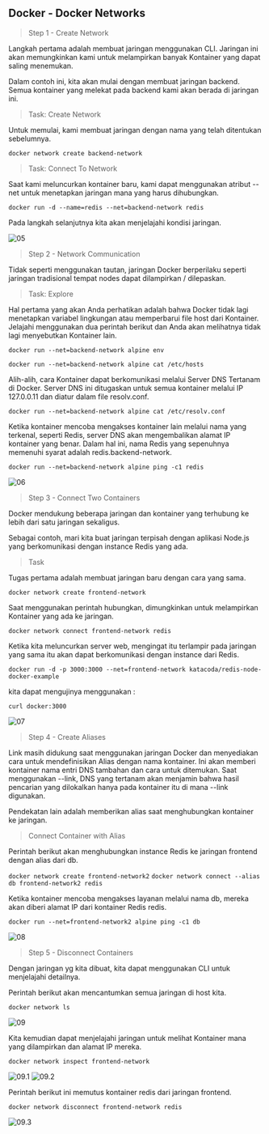 ## Docker - Docker Networks

> Step 1 - Create Network

Langkah pertama adalah membuat jaringan menggunakan CLI. Jaringan ini akan memungkinkan kami untuk melampirkan banyak Kontainer yang dapat saling menemukan.

Dalam contoh ini, kita akan mulai dengan membuat jaringan backend. Semua kontainer yang melekat pada backend kami akan berada di jaringan ini.

> Task: Create Network

Untuk memulai, kami membuat jaringan dengan nama yang telah ditentukan sebelumnya.

```docker network create backend-network```

> Task: Connect To Network

Saat kami meluncurkan kontainer baru, kami dapat menggunakan atribut --net untuk menetapkan jaringan mana yang harus dihubungkan.

```docker run -d --name=redis --net=backend-network redis```

Pada langkah selanjutnya kita akan menjelajahi kondisi jaringan.


![05](images/README.05.jpg)

> Step 2 - Network Communication

Tidak seperti menggunakan tautan, jaringan Docker berperilaku seperti jaringan tradisional tempat nodes dapat dilampirkan / dilepaskan.

> Task: Explore

Hal pertama yang akan Anda perhatikan adalah bahwa Docker tidak lagi menetapkan variabel lingkungan atau memperbarui file host dari Kontainer. Jelajahi menggunakan dua perintah berikut dan Anda akan melihatnya tidak lagi menyebutkan Kontainer lain.

```docker run --net=backend-network alpine env```

```docker run --net=backend-network alpine cat /etc/hosts```

Alih-alih, cara Kontainer dapat berkomunikasi melalui Server DNS Tertanam di Docker. Server DNS ini ditugaskan untuk semua kontainer melalui IP 127.0.0.11 dan diatur dalam file resolv.conf.

```docker run --net=backend-network alpine cat /etc/resolv.conf```

Ketika kontainer mencoba mengakses kontainer lain melalui nama yang terkenal, seperti Redis, server DNS akan mengembalikan alamat IP kontainer yang benar. Dalam hal ini, nama Redis yang sepenuhnya memenuhi syarat adalah redis.backend-network.

```docker run --net=backend-network alpine ping -c1 redis```


![06](images/README.06.jpg)

> Step 3 - Connect Two Containers

Docker mendukung beberapa jaringan dan kontainer yang terhubung ke lebih dari satu jaringan sekaligus.

Sebagai contoh, mari kita buat jaringan terpisah dengan aplikasi Node.js yang berkomunikasi dengan instance Redis yang ada.

> Task

Tugas pertama adalah membuat jaringan baru dengan cara yang sama.

```docker network create frontend-network```

Saat menggunakan perintah hubungkan, dimungkinkan untuk melampirkan Kontainer yang ada ke jaringan.

```docker network connect frontend-network redis```

Ketika kita meluncurkan server web, mengingat itu terlampir pada jaringan yang sama itu akan dapat berkomunikasi dengan instance dari Redis.

```docker run -d -p 3000:3000 --net=frontend-network katacoda/redis-node-docker-example```

kita dapat mengujinya menggunakan :

```curl docker:3000```


![07](images/README.07.jpg)

> Step 4 - Create Aliases

Link masih didukung saat menggunakan jaringan Docker dan menyediakan cara untuk mendefinisikan Alias dengan nama kontainer. Ini akan memberi kontainer nama entri DNS tambahan dan cara untuk ditemukan. Saat menggunakan --link, DNS yang tertanam akan menjamin bahwa hasil pencarian yang dilokalkan hanya pada kontainer itu di mana --link digunakan.

Pendekatan lain adalah memberikan alias saat menghubungkan kontainer ke jaringan.

> Connect Container with Alias

Perintah berikut akan menghubungkan instance Redis ke jaringan frontend dengan alias dari db.

```docker network create frontend-network2``` 
```docker network connect --alias db frontend-network2 redis```

Ketika kontainer mencoba mengakses layanan melalui nama db, mereka akan diberi alamat IP dari kontainer Redis redis.

```docker run --net=frontend-network2 alpine ping -c1 db```


![08](images/README.08.jpg)

> Step 5 - Disconnect Containers

Dengan jaringan yg kita dibuat, kita dapat menggunakan CLI untuk menjelajahi detailnya.

Perintah berikut akan mencantumkan semua jaringan di host kita.

```docker network ls```


![09](images/README.09.jpg)

Kita kemudian dapat menjelajahi jaringan untuk melihat Kontainer mana yang dilampirkan dan alamat IP mereka.

```docker network inspect frontend-network```


![09.1](images/README.09.1.jpg)
![09.2](images/README.09.2.jpg)

Perintah berikut ini memutus kontainer redis dari jaringan frontend.

```docker network disconnect frontend-network redis```


![09.3](images/README.09.3.jpg)
